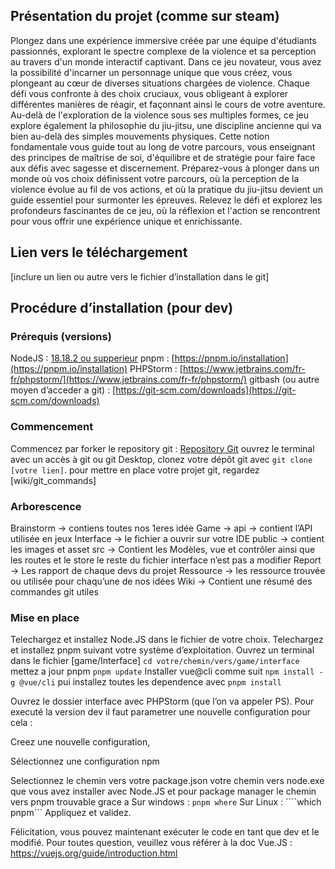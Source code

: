 ## Présentation du projet (comme sur steam)

Plongez dans une expérience immersive créée par une équipe d'étudiants passionnés, explorant le spectre complexe de la violence et sa perception au travers d'un monde interactif captivant.
Dans ce jeu novateur, vous avez la possibilité d'incarner un personnage unique que vous créez, vous plongeant au cœur de diverses situations chargées de violence. Chaque défi vous confronte à des choix cruciaux, vous obligeant à explorer différentes manières de réagir, et façonnant ainsi le cours de votre aventure.
Au-delà de l'exploration de la violence sous ses multiples formes, ce jeu explore également la philosophie du jiu-jitsu, une discipline ancienne qui va bien au-delà des simples mouvements physiques. Cette notion fondamentale vous guide tout au long de votre parcours, vous enseignant des principes de maîtrise de soi, d'équilibre et de stratégie pour faire face aux défis avec sagesse et discernement.
Préparez-vous à plonger dans un monde où vos choix définissent votre parcours, où la perception de la violence évolue au fil de vos actions, et où la pratique du jiu-jitsu devient un guide essentiel pour surmonter les épreuves. Relevez le défi et explorez les profondeurs fascinantes de ce jeu, où la réflexion et l'action se rencontrent pour vous offrir une expérience unique et enrichissante.

## Lien vers le téléchargement

[inclure un lien ou autre vers le fichier d’installation dans le git]


## Procédure d’installation (pour dev)

### Prérequis (versions)
NodeJS : [18.18.2 ou supperieur](https://nodejs.org/en)
pnpm : [https://pnpm.io/installation](https://pnpm.io/installation)
PHPStorm : [https://www.jetbrains.com/fr-fr/phpstorm/](https://www.jetbrains.com/fr-fr/phpstorm/)
gitbash (ou autre moyen d’acceder a git) : [https://git-scm.com/downloads](https://git-scm.com/downloads)

### Commencement
Commencez par forker le repository git : [Repository Git](https://gitlab.unistra.fr/maes-t3/maj23-t3-d)
ouvrez le terminal avec un accès à git ou git Desktop, clonez votre dépôt git avec
```git clone [votre lien]```.
pour mettre en place votre projet git, regardez [wiki/git_commands]


### Arborescence
Brainstorm -> contiens toutes nos 1eres idée
Game -> api -> contient l’API utilisée en jeux
Interface -> le fichier a ouvrir sur votre IDE
public -> contient les images et asset
src -> Contient les Modèles, vue et contrôler ainsi que les routes et le store
le reste du fichier interface n’est pas a modifier
Report -> Les rapport de chaque devs du projet
Ressource -> les ressource trouvée ou utilisée pour chaqu’une de nos idées
Wiki -> Contient une résumé des commandes git utiles


### Mise en place
Telechargez et installez Node.JS dans le fichier de votre choix.
Telechargez et installez pnpm suivant votre système d’exploitation.
Ouvrez un terminal dans le fichier [game/Interface]
```cd votre/chemin/vers/game/interface```
mettez a jour pnpm
```pnpm update```
Installer vue@cli comme suit
```npm install -g @vue/cli```
pui installez toutes les dependence avec
```pnpm install```

Ouvrez le dossier interface avec PHPStorm (que l’on va appeler PS). Pour executé la version dev il faut parametrer une nouvelle configuration pour cela : 

Creez une nouvelle configuration,


Sélectionnez une configuration npm

Selectionnez le chemin vers votre package.json
votre chemin vers node.exe que vous avez installer avec Node.JS
et pour package manager le chemin vers pnpm trouvable grace a 
Sur windows : ```pnpm where```
Sur Linux : ````which pnpm```
Appliquez et validez.

Félicitation, vous pouvez maintenant exécuter le code en tant que dev et le modifié. Pour toutes question, veuillez vous référer à la doc Vue.JS : https://vuejs.org/guide/introduction.html


